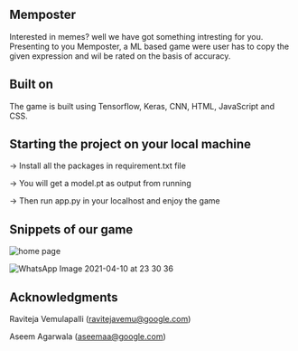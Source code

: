 ## Memposter
Interested in memes? well we have got something intresting for you. Presenting to you Memposter, a ML based game were user has to copy the given expression and wil be rated on the basis of accuracy.

## Built on 

The game is built using Tensorflow, Keras, CNN, HTML, JavaScript and CSS.

## Starting the project on your local machine 

  -> Install all the packages in requirement.txt file

  -> You will get a model.pt as output from running 
  
  -> Then run app.py in your localhost and enjoy the game
  

## Snippets of our game

![home page](https://user-images.githubusercontent.com/64356997/114279782-f9de7180-9a53-11eb-9fb9-efc90faf848e.jpeg)

![WhatsApp Image 2021-04-10 at 23 30 36](https://user-images.githubusercontent.com/64356997/114280007-f7c8e280-9a54-11eb-9ecd-930f372e8d15.jpeg)

## Acknowledgments

Raviteja Vemulapalli (ravitejavemu@google.com)

Aseem Agarwala (aseemaa@google.com)



